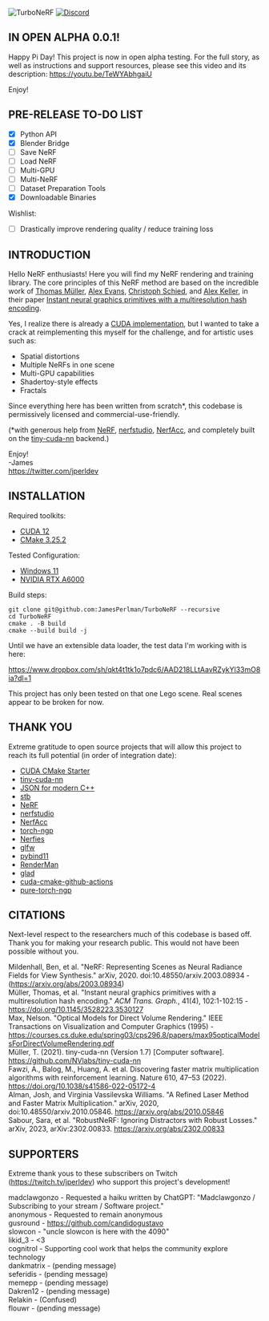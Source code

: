 ![TurboNeRF](https://github.com/slowcon/TurboNeRF/blob/main/assets/images/TurboNERF-GH-Logo.png?raw=true)
[![Discord](https://img.shields.io/discord/1083484809873064046?label=Discord&logo=Discord&logoColor=white)](https://discord.gg/pfRTqT2mvb)
## IN OPEN ALPHA 0.0.1!

Happy Pi Day! This project is now in open alpha testing.  For the full story, as well as instructions and support resources, please see this video and its description: https://youtu.be/TeWYAbhgaiU  

Enjoy!  


## PRE-RELEASE TO-DO LIST
- [x] Python API
- [x] Blender Bridge
- [ ] Save NeRF  
- [ ] Load NeRF  
- [ ] Multi-GPU  
- [ ] Multi-NeRF  
- [ ] Dataset Preparation Tools  
- [x] Downloadable Binaries  

Wishlist:
- [ ] Drastically improve rendering quality / reduce training loss  

## INTRODUCTION

Hello NeRF enthusiasts!  Here you will find my NeRF rendering and training library.  The core principles of this NeRF method are based on the incredible work of [Thomas Müller](https://tom94.net/), [Alex Evans](https://research.nvidia.com/person/alex-evans), [Christoph Schied](https://research.nvidia.com/person/christoph-schied), and [Alex Keller](https://research.nvidia.com/person/alex-keller), in their paper [Instant neural graphics primitives with a multiresolution hash encoding](https://arxiv.org/abs/2003.08934).  

Yes, I realize there is already a [CUDA implementation](https://github.com/nvlabs/instant-ngp), but I wanted to take a crack at reimplementing this myself for the challenge, and for artistic uses such as:  

* Spatial distortions  
* Multiple NeRFs in one scene  
* Multi-GPU capabilities  
* Shadertoy-style effects  
* Fractals  

Since everything here has been written from scratch*, this codebase is permissively licensed and commercial-use-friendly.  

(*with generous help from [NeRF](https://github.com/bmild/nerf), [nerfstudio](https://github.com/nerfstudio-project/nerfstudio), [NerfAcc](https://github.com/KAIR-BAIR/nerfacc), and completely built on the [tiny-cuda-nn](https://github.com/NVLabs/tiny-cuda-nn) backend.)  

Enjoy!  
-James  
https://twitter.com/jperldev

## INSTALLATION

Required toolkits:
* [CUDA 12](https://developer.nvidia.com/cuda-downloads)
* [CMake 3.25.2](https://cmake.org/download/)

Tested Configuration:
* [Windows 11](https://www.microsoft.com/software-download/windows11)
* [NVIDIA RTX A6000](https://www.nvidia.com/en-us/design-visualization/rtx-a6000/)

Build steps:

```
git clone git@github.com:JamesPerlman/TurboNeRF --recursive
cd TurboNeRF
cmake . -B build
cmake --build build -j
```

Until we have an extensible data loader, the test data I'm working with is here:  

https://www.dropbox.com/sh/qkt4t1tk1o7pdc6/AAD218LLtAavRZykYl33mO8ia?dl=1

This project has only been tested on that one Lego scene.  Real scenes appear to be broken for now.  

## THANK YOU

Extreme gratitude to open source projects that will allow this project to reach its full potential (in order of integration date):

* [CUDA CMake Starter](https://github.com/pkestene/cuda-proj-tmpl)  
* [tiny-cuda-nn](https://github.com/NVlabs/tiny-cuda-nn)  
* [JSON for modern C++](https://github.com/nlohmann/json)  
* [stb](https://github.com/nothings/stb)  
* [NeRF](https://github.com/bmild/nerf)  
* [nerfstudio](https://github.com/nerfstudio-project/nerfstudio)  
* [NerfAcc](https://github.com/KAIR-BAIR/nerfacc)  
* [torch-ngp](https://github.com/ashawkey/torch-ngp)  
* [Nerfies](https://github.com/google/nerfies)  
* [glfw](https://github.com/glfw/glfw)  
* [pybind11](https://github.com/pybind/pybind11)  
* [RenderMan](https://github.com/prman-pixar/RenderManForBlender)
* [glad](https://github.com/Dav1dde/glad)  
* [cuda-cmake-github-actions](https://github.com/ptheywood/cuda-cmake-github-actions)  
* [pure-torch-ngp](https://github.com/cheind/pure-torch-ngp)


## CITATIONS

Next-level respect to the researchers much of this codebase is based off.  Thank you for making your research public.  This would not have been possible without you.  

Mildenhall, Ben, et al. "NeRF: Representing Scenes as Neural Radiance Fields for View Synthesis." arXiv, 2020.  doi:10.48550/arxiv.2003.08934 - (https://arxiv.org/abs/2003.08934)  
Müller, Thomas, et al. "Instant neural graphics primitives with a multiresolution hash encoding." *ACM Trans. Graph.*, 41(4), 102:1-102:15 - https://doi.org/10.1145/3528223.3530127  
Max, Nelson. "Optical Models for Direct Volume Rendering." IEEE Transactions on Visualization and Computer Graphics (1995) - https://courses.cs.duke.edu/spring03/cps296.8/papers/max95opticalModelsForDirectVolumeRendering.pdf  
Müller, T. (2021). tiny-cuda-nn (Version 1.7) [Computer software]. https://github.com/NVlabs/tiny-cuda-nn  
Fawzi, A., Balog, M., Huang, A. et al. Discovering faster matrix multiplication algorithms with reinforcement learning. Nature 610, 47–53 (2022). https://doi.org/10.1038/s41586-022-05172-4  
Alman, Josh, and Virginia Vassilevska Williams. "A Refined Laser Method and Faster Matrix Multiplication." arXiv, 2020, doi:10.48550/arxiv.2010.05846.  https://arxiv.org/abs/2010.05846  
Sabour, Sara, et al. "RobustNeRF: Ignoring Distractors with Robust Losses." arXiv, 2023, arXiv:2302.00833.  https://arxiv.org/abs/2302.00833  

## SUPPORTERS

Extreme thank yous to these subscribers on Twitch (https://twitch.tv/jperldev) who support this project's development!

madclawgonzo - Requested a haiku written by ChatGPT: "Madclawgonzo / Subscribing to your stream / Software project."  
anonymous - Requested to remain anonymous  
gusround - https://github.com/candidogustavo  
slowcon - "uncle slowcon is here with the 4090"  
likid_3 - <3  
cognitrol - Supporting cool work that helps the community explore technology  
dankmatrix - (pending message)  
seferidis - (pending message)  
memepp - (pending message)  
Dakren12 - (pending message)  
Relakin - (Confused)  
flouwr - (pending message)  
